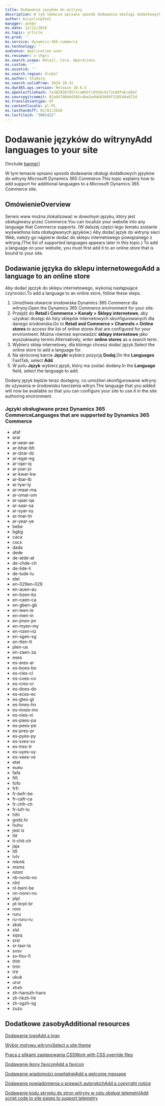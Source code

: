 ```yaml
---
title: Dodawanie języków do witryny
description: W tym temacie opisano sposób dodawania obsługi dodatkowych języków do witryny Microsoft Dynamics 365 Commerce.
author: bicyclingfool
manager: annbe
ms.date: 12/12/2019
ms.topic: article
ms.prod: ''
ms.service: dynamics-365-commerce
ms.technology: ''
audience: Application user
ms.reviewer: v-chgri
ms.search.scope: Retail, Core, Operations
ms.custom: ''
ms.assetid: ''
ms.search.region: Global
ms.author: StuHarg
ms.search.validFrom: 2019-10-31
ms.dyn365.ops.version: Release 10.0.5
ms.openlocfilehash: fa3029387d5f1ca605fc9559c4272c8dfebcddaf
ms.sourcegitcommit: 81a647904dd305c4be2e4b683689f128548a872d
ms.translationtype: HT
ms.contentlocale: pl-PL
ms.lasthandoff: 02/01/2020
ms.locfileid: "3001422"
---
```

# <a name="add-languages-to-your-site"></a><span data-ttu-id="61a97-103">Dodawanie języków do witryny</span><span class="sxs-lookup"><span data-stu-id="61a97-103">Add languages to your site</span></span>


[!include [banner](includes/banner.md)]

<span data-ttu-id="61a97-104">W tym temacie opisano sposób dodawania obsługi dodatkowych języków do witryny Microsoft Dynamics 365 Commerce.</span><span class="sxs-lookup"><span data-stu-id="61a97-104">This topic explains how to add support for additional languages to a Microsoft Dynamics 365 Commerce site.</span></span>

## <a name="overview"></a><span data-ttu-id="61a97-105">Omówienie</span><span class="sxs-lookup"><span data-stu-id="61a97-105">Overview</span></span>

<span data-ttu-id="61a97-106">Serwis www można zlokalizować w dowolnym języku, który jest obsługiwany przez Commerce.</span><span class="sxs-lookup"><span data-stu-id="61a97-106">You can localize your website into any language that Commerce supports.</span></span> <span data-ttu-id="61a97-107">(W dalszej części tego tematu zostanie wyświetlona lista obsługiwanych języków.) Aby dodać język do witryny sieci Web, należy go najpierw dodać do sklepu internetowego powiązanego z witryną.</span><span class="sxs-lookup"><span data-stu-id="61a97-107">(The list of supported languages appears later in this topic.) To add a language on your website, you must first add it to an online store that is bound to your site.</span></span>

## <a name="add-a-language-to-an-online-store"></a><span data-ttu-id="61a97-108">Dodawanie języka do sklepu internetowego</span><span class="sxs-lookup"><span data-stu-id="61a97-108">Add a language to an online store</span></span>

<span data-ttu-id="61a97-109">Aby dodać jęzzyk do sklepu internetowego, wykonaj następujące czynności.</span><span class="sxs-lookup"><span data-stu-id="61a97-109">To add a language to an online store, follow these steps.</span></span>

1. <span data-ttu-id="61a97-110">Umożliwia otwarcie środowiska Dynamics 365 Commerce dla witryny.</span><span class="sxs-lookup"><span data-stu-id="61a97-110">Open the Dynamics 365 Commerce environment for your site.</span></span>
1. <span data-ttu-id="61a97-111">Przejdź do **Retail i Commerce \> Kanały \> Sklepy internetowe**, aby uzyskać dostęp do listy sklepów internetowych skonfigurowanych dla danego środowiska.</span><span class="sxs-lookup"><span data-stu-id="61a97-111">Go to **Retail and Commerce \> Channels \> Online stores** to access the list of online stores that are configured for your environment.</span></span> <span data-ttu-id="61a97-112">Można również wprowadzić **sklepy internetowe** jako wyszukiwany termin.</span><span class="sxs-lookup"><span data-stu-id="61a97-112">Alternatively, enter **online stores** as a search term.</span></span>
1. <span data-ttu-id="61a97-113">Wybierz sklep internetowy, dla którego chcesz dodać język.</span><span class="sxs-lookup"><span data-stu-id="61a97-113">Select the online store to add a language for.</span></span>
1. <span data-ttu-id="61a97-114">Na skróconej karcie **Języki** wybierz pozycję **Dodaj**.</span><span class="sxs-lookup"><span data-stu-id="61a97-114">On the **Languages** FastTab, select **Add**.</span></span>
1. <span data-ttu-id="61a97-115">W polu **Język** wybierz język, który ma zostać dodany.</span><span class="sxs-lookup"><span data-stu-id="61a97-115">In the **Language** field, select the language to add.</span></span>

<span data-ttu-id="61a97-116">Dodany język będzie teraz dostępny, co umożliwi skonfigurowanie witryny do używania w środowisku tworzenia witryn.</span><span class="sxs-lookup"><span data-stu-id="61a97-116">The language that you added will now be available so that you can configure your site to use it in the site authoring environment.</span></span>

### <a name="languages-that-are-supported-by-dynamics-365-commerce"></a><span data-ttu-id="61a97-117">Języki obsługiwane przez Dynamics 365 Commerce</span><span class="sxs-lookup"><span data-stu-id="61a97-117">Languages that are supported by Dynamics 365 Commerce</span></span>

- <span data-ttu-id="61a97-118">af</span><span class="sxs-lookup"><span data-stu-id="61a97-118">af</span></span>
- <span data-ttu-id="61a97-119">ar</span><span class="sxs-lookup"><span data-stu-id="61a97-119">ar</span></span>
- <span data-ttu-id="61a97-120">ar-ae</span><span class="sxs-lookup"><span data-stu-id="61a97-120">ar-ae</span></span>
- <span data-ttu-id="61a97-121">ar-bh</span><span class="sxs-lookup"><span data-stu-id="61a97-121">ar-bh</span></span>
- <span data-ttu-id="61a97-122">ar-dz</span><span class="sxs-lookup"><span data-stu-id="61a97-122">ar-dz</span></span>
- <span data-ttu-id="61a97-123">ar-eg</span><span class="sxs-lookup"><span data-stu-id="61a97-123">ar-eg</span></span>
- <span data-ttu-id="61a97-124">ar-iq</span><span class="sxs-lookup"><span data-stu-id="61a97-124">ar-iq</span></span>
- <span data-ttu-id="61a97-125">ar-jo</span><span class="sxs-lookup"><span data-stu-id="61a97-125">ar-jo</span></span>
- <span data-ttu-id="61a97-126">ar-kw</span><span class="sxs-lookup"><span data-stu-id="61a97-126">ar-kw</span></span>
- <span data-ttu-id="61a97-127">ar-lb</span><span class="sxs-lookup"><span data-stu-id="61a97-127">ar-lb</span></span>
- <span data-ttu-id="61a97-128">ar-ly</span><span class="sxs-lookup"><span data-stu-id="61a97-128">ar-ly</span></span>
- <span data-ttu-id="61a97-129">ar-ma</span><span class="sxs-lookup"><span data-stu-id="61a97-129">ar-ma</span></span>
- <span data-ttu-id="61a97-130">ar-om</span><span class="sxs-lookup"><span data-stu-id="61a97-130">ar-om</span></span>
- <span data-ttu-id="61a97-131">ar-qa</span><span class="sxs-lookup"><span data-stu-id="61a97-131">ar-qa</span></span>
- <span data-ttu-id="61a97-132">ar-sa</span><span class="sxs-lookup"><span data-stu-id="61a97-132">ar-sa</span></span>
- <span data-ttu-id="61a97-133">ar-sy</span><span class="sxs-lookup"><span data-stu-id="61a97-133">ar-sy</span></span>
- <span data-ttu-id="61a97-134">ar-tn</span><span class="sxs-lookup"><span data-stu-id="61a97-134">ar-tn</span></span>
- <span data-ttu-id="61a97-135">ar-ye</span><span class="sxs-lookup"><span data-stu-id="61a97-135">ar-ye</span></span>
- <span data-ttu-id="61a97-136">be</span><span class="sxs-lookup"><span data-stu-id="61a97-136">be</span></span>
- <span data-ttu-id="61a97-137">bg</span><span class="sxs-lookup"><span data-stu-id="61a97-137">bg</span></span>
- <span data-ttu-id="61a97-138">ca</span><span class="sxs-lookup"><span data-stu-id="61a97-138">ca</span></span>
- <span data-ttu-id="61a97-139">cs</span><span class="sxs-lookup"><span data-stu-id="61a97-139">cs</span></span>
- <span data-ttu-id="61a97-140">da</span><span class="sxs-lookup"><span data-stu-id="61a97-140">da</span></span>
- <span data-ttu-id="61a97-141">de</span><span class="sxs-lookup"><span data-stu-id="61a97-141">de</span></span>
- <span data-ttu-id="61a97-142">de-at</span><span class="sxs-lookup"><span data-stu-id="61a97-142">de-at</span></span>
- <span data-ttu-id="61a97-143">de-ch</span><span class="sxs-lookup"><span data-stu-id="61a97-143">de-ch</span></span>
- <span data-ttu-id="61a97-144">de-li</span><span class="sxs-lookup"><span data-stu-id="61a97-144">de-li</span></span>
- <span data-ttu-id="61a97-145">de-lu</span><span class="sxs-lookup"><span data-stu-id="61a97-145">de-lu</span></span>
- <span data-ttu-id="61a97-146">el</span><span class="sxs-lookup"><span data-stu-id="61a97-146">el</span></span>
- <span data-ttu-id="61a97-147">en-029</span><span class="sxs-lookup"><span data-stu-id="61a97-147">en-029</span></span>
- <span data-ttu-id="61a97-148">en-au</span><span class="sxs-lookup"><span data-stu-id="61a97-148">en-au</span></span>
- <span data-ttu-id="61a97-149">en-bz</span><span class="sxs-lookup"><span data-stu-id="61a97-149">en-bz</span></span>
- <span data-ttu-id="61a97-150">en-ca</span><span class="sxs-lookup"><span data-stu-id="61a97-150">en-ca</span></span>
- <span data-ttu-id="61a97-151">en-gb</span><span class="sxs-lookup"><span data-stu-id="61a97-151">en-gb</span></span>
- <span data-ttu-id="61a97-152">en-ie</span><span class="sxs-lookup"><span data-stu-id="61a97-152">en-ie</span></span>
- <span data-ttu-id="61a97-153">en-in</span><span class="sxs-lookup"><span data-stu-id="61a97-153">en-in</span></span>
- <span data-ttu-id="61a97-154">en-jm</span><span class="sxs-lookup"><span data-stu-id="61a97-154">en-jm</span></span>
- <span data-ttu-id="61a97-155">en-my</span><span class="sxs-lookup"><span data-stu-id="61a97-155">en-my</span></span>
- <span data-ttu-id="61a97-156">en-nz</span><span class="sxs-lookup"><span data-stu-id="61a97-156">en-nz</span></span>
- <span data-ttu-id="61a97-157">en-sg</span><span class="sxs-lookup"><span data-stu-id="61a97-157">en-sg</span></span>
- <span data-ttu-id="61a97-158">en-tt</span><span class="sxs-lookup"><span data-stu-id="61a97-158">en-tt</span></span>
- <span data-ttu-id="61a97-159">pl</span><span class="sxs-lookup"><span data-stu-id="61a97-159">en-us</span></span>
- <span data-ttu-id="61a97-160">en-za</span><span class="sxs-lookup"><span data-stu-id="61a97-160">en-za</span></span>
- <span data-ttu-id="61a97-161">es</span><span class="sxs-lookup"><span data-stu-id="61a97-161">es</span></span>
- <span data-ttu-id="61a97-162">es-ar</span><span class="sxs-lookup"><span data-stu-id="61a97-162">es-ar</span></span>
- <span data-ttu-id="61a97-163">es-bo</span><span class="sxs-lookup"><span data-stu-id="61a97-163">es-bo</span></span>
- <span data-ttu-id="61a97-164">es-cl</span><span class="sxs-lookup"><span data-stu-id="61a97-164">es-cl</span></span>
- <span data-ttu-id="61a97-165">es-co</span><span class="sxs-lookup"><span data-stu-id="61a97-165">es-co</span></span>
- <span data-ttu-id="61a97-166">es-cr</span><span class="sxs-lookup"><span data-stu-id="61a97-166">es-cr</span></span>
- <span data-ttu-id="61a97-167">es-do</span><span class="sxs-lookup"><span data-stu-id="61a97-167">es-do</span></span>
- <span data-ttu-id="61a97-168">es-ec</span><span class="sxs-lookup"><span data-stu-id="61a97-168">es-ec</span></span>
- <span data-ttu-id="61a97-169">es-gt</span><span class="sxs-lookup"><span data-stu-id="61a97-169">es-gt</span></span>
- <span data-ttu-id="61a97-170">es-hn</span><span class="sxs-lookup"><span data-stu-id="61a97-170">es-hn</span></span>
- <span data-ttu-id="61a97-171">es-mx</span><span class="sxs-lookup"><span data-stu-id="61a97-171">es-mx</span></span>
- <span data-ttu-id="61a97-172">es-ni</span><span class="sxs-lookup"><span data-stu-id="61a97-172">es-ni</span></span>
- <span data-ttu-id="61a97-173">es-pa</span><span class="sxs-lookup"><span data-stu-id="61a97-173">es-pa</span></span>
- <span data-ttu-id="61a97-174">es-pe</span><span class="sxs-lookup"><span data-stu-id="61a97-174">es-pe</span></span>
- <span data-ttu-id="61a97-175">es-pr</span><span class="sxs-lookup"><span data-stu-id="61a97-175">es-pr</span></span>
- <span data-ttu-id="61a97-176">es-py</span><span class="sxs-lookup"><span data-stu-id="61a97-176">es-py</span></span>
- <span data-ttu-id="61a97-177">es-sv</span><span class="sxs-lookup"><span data-stu-id="61a97-177">es-sv</span></span>
- <span data-ttu-id="61a97-178">es-tr</span><span class="sxs-lookup"><span data-stu-id="61a97-178">es-tr</span></span>
- <span data-ttu-id="61a97-179">es-uy</span><span class="sxs-lookup"><span data-stu-id="61a97-179">es-uy</span></span>
- <span data-ttu-id="61a97-180">es-ve</span><span class="sxs-lookup"><span data-stu-id="61a97-180">es-ve</span></span>
- <span data-ttu-id="61a97-181">et</span><span class="sxs-lookup"><span data-stu-id="61a97-181">et</span></span>
- <span data-ttu-id="61a97-182">eu</span><span class="sxs-lookup"><span data-stu-id="61a97-182">eu</span></span>
- <span data-ttu-id="61a97-183">fa</span><span class="sxs-lookup"><span data-stu-id="61a97-183">fa</span></span>
- <span data-ttu-id="61a97-184">fi</span><span class="sxs-lookup"><span data-stu-id="61a97-184">fi</span></span>
- <span data-ttu-id="61a97-185">fo</span><span class="sxs-lookup"><span data-stu-id="61a97-185">fo</span></span>
- <span data-ttu-id="61a97-186">fr</span><span class="sxs-lookup"><span data-stu-id="61a97-186">fr</span></span>
- <span data-ttu-id="61a97-187">fr-be</span><span class="sxs-lookup"><span data-stu-id="61a97-187">fr-be</span></span>
- <span data-ttu-id="61a97-188">fr-ca</span><span class="sxs-lookup"><span data-stu-id="61a97-188">fr-ca</span></span>
- <span data-ttu-id="61a97-189">fr-ch</span><span class="sxs-lookup"><span data-stu-id="61a97-189">fr-ch</span></span>
- <span data-ttu-id="61a97-190">fr-lu</span><span class="sxs-lookup"><span data-stu-id="61a97-190">fr-lu</span></span>
- <span data-ttu-id="61a97-191">hi</span><span class="sxs-lookup"><span data-stu-id="61a97-191">hi</span></span>
- <span data-ttu-id="61a97-192">godz.</span><span class="sxs-lookup"><span data-stu-id="61a97-192">hr</span></span>
- <span data-ttu-id="61a97-193">hu</span><span class="sxs-lookup"><span data-stu-id="61a97-193">hu</span></span>
- <span data-ttu-id="61a97-194"> jest </span><span class="sxs-lookup"><span data-stu-id="61a97-194">is</span></span>
- <span data-ttu-id="61a97-195">it</span><span class="sxs-lookup"><span data-stu-id="61a97-195">it</span></span>
- <span data-ttu-id="61a97-196">it-ch</span><span class="sxs-lookup"><span data-stu-id="61a97-196">it-ch</span></span>
- <span data-ttu-id="61a97-197">ja</span><span class="sxs-lookup"><span data-stu-id="61a97-197">ja</span></span>
- <span data-ttu-id="61a97-198">lt</span><span class="sxs-lookup"><span data-stu-id="61a97-198">lt</span></span>
- <span data-ttu-id="61a97-199">lv</span><span class="sxs-lookup"><span data-stu-id="61a97-199">lv</span></span>
- <span data-ttu-id="61a97-200">mk</span><span class="sxs-lookup"><span data-stu-id="61a97-200">mk</span></span>
- <span data-ttu-id="61a97-201">ms</span><span class="sxs-lookup"><span data-stu-id="61a97-201">ms</span></span>
- <span data-ttu-id="61a97-202">mt</span><span class="sxs-lookup"><span data-stu-id="61a97-202">mt</span></span>
- <span data-ttu-id="61a97-203">nb-no</span><span class="sxs-lookup"><span data-stu-id="61a97-203">nb-no</span></span>
- <span data-ttu-id="61a97-204">nl</span><span class="sxs-lookup"><span data-stu-id="61a97-204">nl</span></span>
- <span data-ttu-id="61a97-205">nl-be</span><span class="sxs-lookup"><span data-stu-id="61a97-205">nl-be</span></span>
- <span data-ttu-id="61a97-206">nn-no</span><span class="sxs-lookup"><span data-stu-id="61a97-206">nn-no</span></span>
- <span data-ttu-id="61a97-207">pl</span><span class="sxs-lookup"><span data-stu-id="61a97-207">pl</span></span>
- <span data-ttu-id="61a97-208">pt-br</span><span class="sxs-lookup"><span data-stu-id="61a97-208">pt-br</span></span>
- <span data-ttu-id="61a97-209">ro</span><span class="sxs-lookup"><span data-stu-id="61a97-209">ro</span></span>
- <span data-ttu-id="61a97-210">ru</span><span class="sxs-lookup"><span data-stu-id="61a97-210">ru</span></span>
- <span data-ttu-id="61a97-211">ru-ru</span><span class="sxs-lookup"><span data-stu-id="61a97-211">ru-ru</span></span>
- <span data-ttu-id="61a97-212">sk</span><span class="sxs-lookup"><span data-stu-id="61a97-212">sk</span></span>
- <span data-ttu-id="61a97-213">sl</span><span class="sxs-lookup"><span data-stu-id="61a97-213">sl</span></span>
- <span data-ttu-id="61a97-214">sq</span><span class="sxs-lookup"><span data-stu-id="61a97-214">sq</span></span>
- <span data-ttu-id="61a97-215">sr</span><span class="sxs-lookup"><span data-stu-id="61a97-215">sr</span></span>
- <span data-ttu-id="61a97-216">sr-la</span><span class="sxs-lookup"><span data-stu-id="61a97-216">sr-la</span></span>
- <span data-ttu-id="61a97-217">sv</span><span class="sxs-lookup"><span data-stu-id="61a97-217">sv</span></span>
- <span data-ttu-id="61a97-218">sv-fi</span><span class="sxs-lookup"><span data-stu-id="61a97-218">sv-fi</span></span>
- <span data-ttu-id="61a97-219">th</span><span class="sxs-lookup"><span data-stu-id="61a97-219">th</span></span>
- <span data-ttu-id="61a97-220">tn</span><span class="sxs-lookup"><span data-stu-id="61a97-220">tn</span></span>
- <span data-ttu-id="61a97-221">tr</span><span class="sxs-lookup"><span data-stu-id="61a97-221">tr</span></span>
- <span data-ttu-id="61a97-222">uk</span><span class="sxs-lookup"><span data-stu-id="61a97-222">uk</span></span>
- <span data-ttu-id="61a97-223">ur</span><span class="sxs-lookup"><span data-stu-id="61a97-223">ur</span></span>
- <span data-ttu-id="61a97-224">xh</span><span class="sxs-lookup"><span data-stu-id="61a97-224">xh</span></span>
- <span data-ttu-id="61a97-225">zh-hans</span><span class="sxs-lookup"><span data-stu-id="61a97-225">zh-hans</span></span>
- <span data-ttu-id="61a97-226">zh-hk</span><span class="sxs-lookup"><span data-stu-id="61a97-226">zh-hk</span></span>
- <span data-ttu-id="61a97-227">zh-sg</span><span class="sxs-lookup"><span data-stu-id="61a97-227">zh-sg</span></span>
- <span data-ttu-id="61a97-228">zu</span><span class="sxs-lookup"><span data-stu-id="61a97-228">zu</span></span>

## <a name="additional-resources"></a><span data-ttu-id="61a97-229">Dodatkowe zasoby</span><span class="sxs-lookup"><span data-stu-id="61a97-229">Additional resources</span></span>

[<span data-ttu-id="61a97-230">Dodawanie logo</span><span class="sxs-lookup"><span data-stu-id="61a97-230">Add a logo</span></span>](add-logo.md)

[<span data-ttu-id="61a97-231">Wybór motywu witryny</span><span class="sxs-lookup"><span data-stu-id="61a97-231">Select a site theme</span></span>](select-site-theme.md)

[<span data-ttu-id="61a97-232">Praca z plikami zastępowania CSS</span><span class="sxs-lookup"><span data-stu-id="61a97-232">Work with CSS override files</span></span>](css-override-files.md)

[<span data-ttu-id="61a97-233">Dodawanie ikony favicon</span><span class="sxs-lookup"><span data-stu-id="61a97-233">Add a favicon</span></span>](add-favicon.md)

[<span data-ttu-id="61a97-234">Dodawanie wiadomości powitalnej</span><span class="sxs-lookup"><span data-stu-id="61a97-234">Add a welcome message</span></span>](add-welcome-message.md)

[<span data-ttu-id="61a97-235">Dodawanie powiadomienia o prawach autorskich</span><span class="sxs-lookup"><span data-stu-id="61a97-235">Add a copyright notice</span></span>](add-copyright-notice.md)

[<span data-ttu-id="61a97-236">Dodawanie kodu skryptu do stron witryny w celu obsługi telemetrii</span><span class="sxs-lookup"><span data-stu-id="61a97-236">Add script code to site pages to support telemetry</span></span>](add-telemetry.md)
